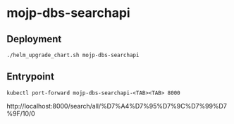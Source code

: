 # mojp-dbs-searchapi


## Deployment

```
./helm_upgrade_chart.sh mojp-dbs-searchapi
```


## Entrypoint

```
kubectl port-forward mojp-dbs-searchapi-<TAB><TAB> 8000
```

http://localhost:8000/search/all/%D7%A4%D7%95%D7%9C%D7%99%D7%9F/10/0
